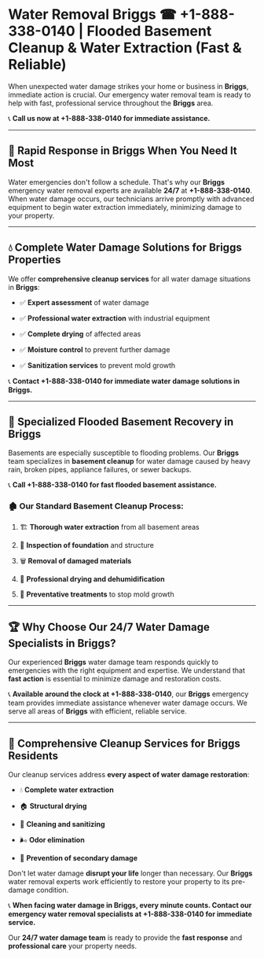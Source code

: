 # Water Removal Briggs ☎ +1-888-338-0140 | Flooded Basement Cleanup & Water Extraction (Fast & Reliable)

When unexpected water damage strikes your home or business in **Briggs**, immediate action is crucial. Our emergency water removal team is ready to help with fast, professional service throughout the **Briggs** area. 

📞 **Call us now at +1-888-338-0140 for immediate assistance.**
---
## 🚀 Rapid Response in Briggs When You Need It Most
Water emergencies don't follow a schedule. That's why our **Briggs** emergency water removal experts are available **24/7** at **+1-888-338-0140**. When water damage occurs, our technicians arrive promptly with advanced equipment to begin water extraction immediately, minimizing damage to your property.
---
## 💧 Complete Water Damage Solutions for Briggs Properties
We offer **comprehensive cleanup services** for all water damage situations in **Briggs**:
- ✅ **Expert assessment** of water damage  
- ✅ **Professional water extraction** with industrial equipment  
- ✅ **Complete drying** of affected areas  
- ✅ **Moisture control** to prevent further damage  
- ✅ **Sanitization services** to prevent mold growth  
📞 **Contact +1-888-338-0140 for immediate water damage solutions in Briggs.**
---
## 🌊 Specialized Flooded Basement Recovery in Briggs
Basements are especially susceptible to flooding problems. Our **Briggs** team specializes in **basement cleanup** for water damage caused by heavy rain, broken pipes, appliance failures, or sewer backups. 
📞 **Call +1-888-338-0140 for fast flooded basement assistance.**
### 🏚️ Our Standard Basement Cleanup Process:
1. 🏗️ **Thorough water extraction** from all basement areas  
2. 🔎 **Inspection of foundation** and structure  
3. 🗑️ **Removal of damaged materials**  
4. 💨 **Professional drying and dehumidification**  
5. 🚫 **Preventative treatments** to stop mold growth  
---
## 🏆 Why Choose Our 24/7 Water Damage Specialists in Briggs?
Our experienced **Briggs** water damage team responds quickly to emergencies with the right equipment and expertise. We understand that **fast action** is essential to minimize damage and restoration costs.
📞 **Available around the clock at +1-888-338-0140**, our **Briggs** emergency team provides immediate assistance whenever water damage occurs. We serve all areas of **Briggs** with efficient, reliable service.
---
## 🧹 Comprehensive Cleanup Services for Briggs Residents
Our cleanup services address **every aspect of water damage restoration**:
- 💧 **Complete water extraction**  
- 🏠 **Structural drying**  
- 🧼 **Cleaning and sanitizing**  
- 🌬️ **Odor elimination**  
- 🚫 **Prevention of secondary damage**  
Don't let water damage **disrupt your life** longer than necessary. Our **Briggs** water removal experts work efficiently to restore your property to its pre-damage condition.
📞 **When facing water damage in Briggs, every minute counts. Contact our emergency water removal specialists at +1-888-338-0140 for immediate service.**
Our **24/7 water damage team** is ready to provide the **fast response** and **professional care** your property needs.
